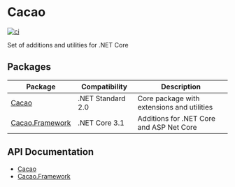 # Cacao
[![ci](https://github.com/TeraNovaLP/Cacao/workflows/CI/badge.svg)](https://github.com/TeraNovaLP/Cacao/commits/master)

Set of additions and utilities for .NET Core

## Packages
| Package | Compatibility | Description |
| --- | --- | --- |
| [Cacao](https://www.nuget.org/packages/Cacao/) | .NET Standard 2.0 | Core package with extensions and utilities |
| [Cacao.Framework](https://www.nuget.org/packages/Cacao.Framework/) | .NET Core 3.1 | Additions for .NET Core and ASP Net Core |

## API Documentation
* [Cacao](https://www.fuget.org/packages/Cacao)
* [Cacao.Framework](https://www.fuget.org/packages/Cacao.Framework)
